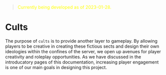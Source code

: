 > <span style="color:yellow">Currently being developed as of 2023-01-28.</span>
# Cults
The purpose of ``cults`` is to provide another layer to gameplay. By allowing players to be creative in creating these fictious sects and design their own ideologies within the confines of the server, we open up avenues for player creativity and roleplay opportunities. As we have discussed in the introducatory pages of this documentation, increasing player engagement is one of our main goals in designing this project.